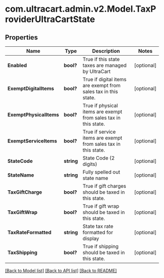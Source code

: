 # com.ultracart.admin.v2.Model.TaxProviderUltraCartState
## Properties

Name | Type | Description | Notes
------------ | ------------- | ------------- | -------------
**Enabled** | **bool?** | True if this state taxes are managed by UltraCart | [optional] 
**ExemptDigitalItems** | **bool?** | True if digital items are exempt from sales tax in this state. | [optional] 
**ExemptPhysicalItems** | **bool?** | True if physical items are exempt from sales tax in this state. | [optional] 
**ExemptServiceItems** | **bool?** | True if service items are exempt from sales tax in this state. | [optional] 
**StateCode** | **string** | State Code (2 digits) | [optional] 
**StateName** | **string** | Fully spelled out state name | [optional] 
**TaxGiftCharge** | **bool?** | True if gift charges should be taxed in this state. | [optional] 
**TaxGiftWrap** | **bool?** | True if gift wrap should be taxed in this state. | [optional] 
**TaxRateFormatted** | **string** | State tax rate formatted for display | [optional] 
**TaxShipping** | **bool?** | True if shipping should be taxed in this state. | [optional] 


[[Back to Model list]](../README.md#documentation-for-models) [[Back to API list]](../README.md#documentation-for-api-endpoints) [[Back to README]](../README.md)

